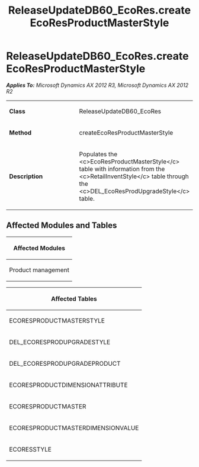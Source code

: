 ﻿---
title: ReleaseUpdateDB60_EcoRes.createEcoResProductMasterStyle
TOCTitle: ReleaseUpdateDB60_EcoRes.createEcoResProductMasterStyle
ms:assetid: 60a78d87-c663-16e0-683e-3c3b0e54f606
ms:mtpsurl: https://msdn.microsoft.com/en-us/library/JJ719074(v=AX.60)
ms:contentKeyID: 49708614
ms.date: 05/18/2015
mtps_version: v=AX.60
---

# ReleaseUpdateDB60\_EcoRes.createEcoResProductMasterStyle 


_**Applies To:** Microsoft Dynamics AX 2012 R3, Microsoft Dynamics AX 2012 R2_

<table>
<colgroup>
<col style="width: 50%" />
<col style="width: 50%" />
</colgroup>
<tbody>
<tr class="odd">
<td><p><strong>Class</strong></p></td>
<td><p>ReleaseUpdateDB60_EcoRes</p></td>
</tr>
<tr class="even">
<td><p><strong>Method</strong></p></td>
<td><p>createEcoResProductMasterStyle</p></td>
</tr>
<tr class="odd">
<td><p><strong>Description</strong></p></td>
<td><p>Populates the &lt;c&gt;EcoResProductMasterStyle&lt;/c&gt; table with information from the &lt;c&gt;RetailInventStyle&lt;/c&gt; table through the &lt;c&gt;DEL_EcoResProdUpgradeStyle&lt;/c&gt; table.</p></td>
</tr>
</tbody>
</table>


## Affected Modules and Tables

<table>
<colgroup>
<col style="width: 100%" />
</colgroup>
<thead>
<tr class="header">
<th><p>Affected Modules</p></th>
</tr>
</thead>
<tbody>
<tr class="odd">
<td><p>Product management</p></td>
</tr>
</tbody>
</table>


<table>
<colgroup>
<col style="width: 100%" />
</colgroup>
<thead>
<tr class="header">
<th><p>Affected Tables</p></th>
</tr>
</thead>
<tbody>
<tr class="odd">
<td><p>ECORESPRODUCTMASTERSTYLE</p></td>
</tr>
<tr class="even">
<td><p>DEL_ECORESPRODUPGRADESTYLE</p></td>
</tr>
<tr class="odd">
<td><p>DEL_ECORESPRODUPGRADEPRODUCT</p></td>
</tr>
<tr class="even">
<td><p>ECORESPRODUCTDIMENSIONATTRIBUTE</p></td>
</tr>
<tr class="odd">
<td><p>ECORESPRODUCTMASTER</p></td>
</tr>
<tr class="even">
<td><p>ECORESPRODUCTMASTERDIMENSIONVALUE</p></td>
</tr>
<tr class="odd">
<td><p>ECORESSTYLE</p></td>
</tr>
</tbody>
</table>

  


